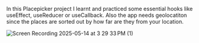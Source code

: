 In this Placepicker project I learnt and practiced some essential hooks like useEffect, useReducer or useCallback.
Also the app needs geolocatiton since the places are sorted out by how far are they from your location.

![Screen Recording 2025-05-14 at 3 29 33 PM (1)](https://github.com/user-attachments/assets/2fded8d7-5eee-4b03-bed4-5effb20358df)
